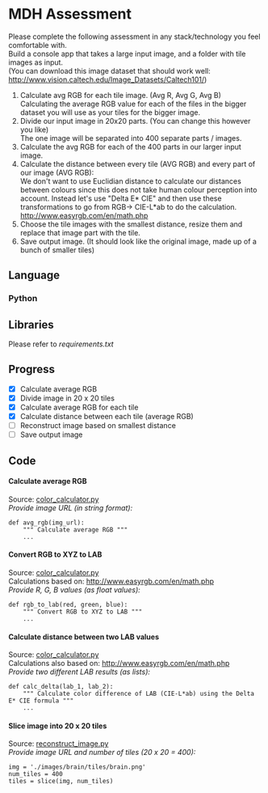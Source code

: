 # MDH Assessment

Please complete the following assessment in any stack/technology you feel comfortable with.\
Build a console app that takes a large input image, and a folder with tile images as input.\
(You can download this image dataset that should work well: http://www.vision.caltech.edu/Image_Datasets/Caltech101/)
 
1. Calculate avg RGB for each tile image. (Avg R, Avg G, Avg B)\
    Calculating the average RGB value for each of the files in the bigger dataset you will use as your tiles for the bigger image.
2. Divide our input image in 20x20 parts. (You can change this however you like)\
    The one image will be separated into 400 separate parts / images.
3. Calculate the avg RGB for each of the 400 parts in our larger input image.
4. Calculate the distance between every tile (AVG RGB) and every part of our image (AVG RGB):\
    We don't want to use Euclidian distance to calculate our distances between colours since this does not take human colour perception into account.
    Instead let's use "Delta E* CIE" and then use these transformations to go from RGB-> CIE-L*ab to do the calculation.
    http://www.easyrgb.com/en/math.php
5. Choose the tile images with the smallest distance, resize them and replace that image part with the tile.
6. Save output image. (It should look like the original image, made up of a bunch of smaller tiles)

## Language
### Python

## Libraries
Please refer to *requirements.txt*

## Progress
- [x] Calculate average RGB
- [x] Divide image in 20 x 20 tiles
- [x] Calculate average RGB for each tile
- [x] Calculate distance between each tile (average RGB)
- [ ] Reconstruct image based on smallest distance
- [ ] Save output image

## Code
#### Calculate average RGB
Source: [color_calculator.py](https://github.com/why-github-why/mdh-assessment/blob/main/color_calculator.py) \
*Provide image URL (in string format):*
```
def avg_rgb(img_url):
    """ Calculate average RGB """
    ...
```

#### Convert RGB to XYZ to LAB
Source: [color_calculator.py](https://github.com/why-github-why/mdh-assessment/blob/main/color_calculator.py) \
Calculations based on: http://www.easyrgb.com/en/math.php \
*Provide R, G, B values (as float values):*
```
def rgb_to_lab(red, green, blue):
    """ Convert RGB to XYZ to LAB """
    ...
```
#### Calculate distance between two LAB values
Source: [color_calculator.py](https://github.com/why-github-why/mdh-assessment/blob/main/color_calculator.py) \
Calculations also based on: http://www.easyrgb.com/en/math.php \
*Provide two different LAB results (as lists):*
```
def calc_delta(lab_1, lab_2):
    """ Calculate color difference of LAB (CIE-L*ab) using the Delta E* CIE formula """
    ...
```
#### Slice image into 20 x 20 tiles
Source: [reconstruct_image.py](https://github.com/why-github-why/mdh-assessment/blob/main/reconstruct_image.py) \
*Provide image URL and number of tiles (20 x 20 = 400):*
```
img = './images/brain/tiles/brain.png'
num_tiles = 400
tiles = slice(img, num_tiles)
```

